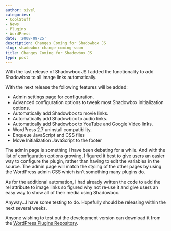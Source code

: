 ```yaml
---
author: sivel
categories:
- CoolStuff
- News
- Plugins
- WordPress
date: '2008-09-25'
description: Changes Coming for Shadowbox JS
slug: shadowbox-change-coming-soon
title: Changes Coming for Shadowbox JS
type: post
---
```


With the last release of Shadowbox JS I added the functionality to add Shadowbox to all image links automatically.

With the next release the following features will be added:

*   Admin settings page for configuration.
*   Advanced configuration options to tweak most Shadowbox initialization options.
*   Automatically add Shadowbox to movie links.
*   Automatically add Shadowbox to audio links.
*   Automatically add Shadowbox to YouTube and Google Video links.
*   WordPress 2.7 uninstall compatibility.
*   Enqueue JavaScript and CSS files
*   Move Initialization JavaScript to the footer

The admin page is something I have been debating for a while. And with the list of configuration options growing, I figured it best to give users an easier way to configure the plugin, rather than having to edit the variables in the source. The admin page will match the styling of the other pages by using the WordPress admin CSS which isn't something many plugins do.

As for the additional automation, I had already written the code to add the rel attribute to image links so figured why not re-use it and give users an easy way to show all of their media using Shadowbox.

Anyway...I have some testing to do. Hopefully should be releasing within the next several weeks.

Anyone wishing to test out the development version can download it from the [WordPress Plugins Repository][1].

 [1]: http://downloads.wordpress.org/plugin/shadowbox-js.zip
